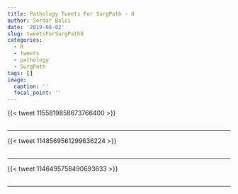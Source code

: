 ```yaml
---
title: Pathology Tweets For SurgPath - 8
author: Serdar Balci
date: '2019-08-02'
slug: tweetsForSurgPath8
categories:
  - R
  - tweets
  - pathology
  - SurgPath
tags: []
image:
  caption: ''
  focal_point: ''
---
```



{{< tweet 1155819858673766400 >}}
<br>
<br>
<hr>
{{< tweet 1148569561299636224 >}}
<br>
<br>
<hr>
{{< tweet 1146495758490693633 >}}
<br>
<br>
<hr>
